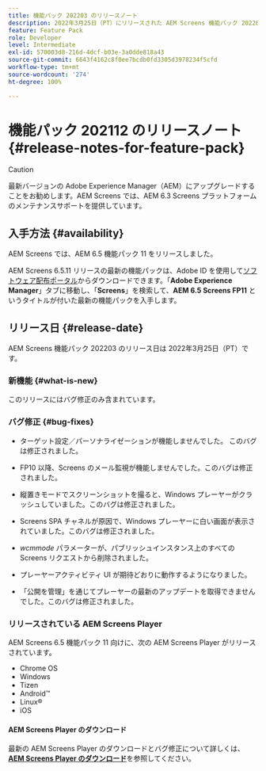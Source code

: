 ```yaml
---
title: 機能パック 202203 のリリースノート
description: 2022年3月25日（PT）にリリースされた AEM Screens 機能パック 202203 について説明します。
feature: Feature Pack
role: Developer
level: Intermediate
exl-id: 570003d8-216d-4dcf-b03e-3a0dde818a43
source-git-commit: 6643f4162c8f0ee7bcdb0fd3305d3978234f5cfd
workflow-type: tm+mt
source-wordcount: '274'
ht-degree: 100%

---
```


# 機能パック 202112 のリリースノート {#release-notes-for-feature-pack}

>[!CAUTION]
>最新バージョンの Adobe Experience Manager（AEM）にアップグレードすることをお勧めします。AEM Screens では、AEM 6.3 Screens プラットフォームのメンテナンスサポートを提供しています。

## 入手方法 {#availability}

AEM Screens では、AEM 6.5 機能パック 11 をリリースしました。

AEM Screens 6.5.11 リリースの最新の機能パックは、Adobe ID を使用して[ソフトウェア配布ポータル](https://experience.adobe.com/#/downloads/content/software-distribution/ja/aem.html)からダウンロードできます。「**Adobe Experience Manager**」タブに移動し、「**Screens**」を検索して、**AEM 6.5 Screens FP11** というタイトルが付いた最新の機能パックを入手します。

## リリース日 {#release-date}

AEM Screens 機能パック 202203 のリリース日は 2022年3月25日（PT）です。

### 新機能 {#what-is-new}

このリリースにはバグ修正のみ含まれています。

### バグ修正 {#bug-fixes}

* ターゲット設定／パーソナライゼーションが機能しませんでした。 このバグは修正されました。

* FP10 以降、Screens のメール監視が機能しませんでした。このバグは修正されました。

* 縦置きモードでスクリーンショットを撮ると、Windows プレーヤーがクラッシュしていました。このバグは修正されました。

* Screens SPA チャネルが原因で、Windows プレーヤーに白い画面が表示されていました。このバグは修正されました。

* *wcmmode* パラメーターが、パブリッシュインスタンス上のすべての Screens リクエストから削除されました。

* プレーヤーアクティビティ UI が期待どおりに動作するようになりました。

* 「公開を管理」を通じてプレーヤーの最新のアップデートを取得できませんでした。このバグは修正されました。

### リリースされている AEM Screens Player

AEM Screens 6.5 機能パック 11 向けに、次の AEM Screens Player がリリースされています。

* Chrome OS
* Windows
* Tizen
* Android™
* Linux®
* iOS

#### AEM Screens Player のダウンロード

最新の AEM Screens Player のダウンロードとバグ修正について詳しくは、**[AEM Screens Player のダウンロード](https://download.macromedia.com/screens/index.html)**&#x200B;を参照してください。
